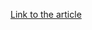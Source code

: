 [Link to the article](https://www.bleepingcomputer.com/news/security/new-mfa-bypassing-phishing-kit-targets-microsoft-365-gmail-accounts/)

